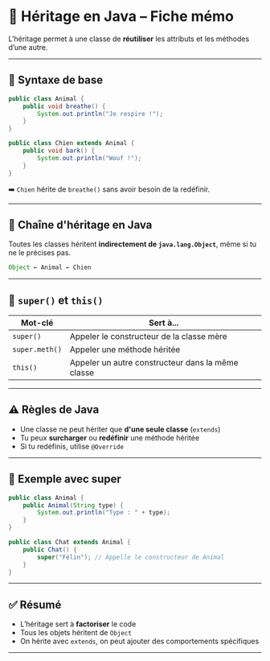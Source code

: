 # 🧬 Héritage en Java – Fiche mémo

L’héritage permet à une classe de **réutiliser** les attributs et les méthodes d’une autre.

---

## 🔹 Syntaxe de base

```java
public class Animal {
    public void breathe() {
        System.out.println("Je respire !");
    }
}

public class Chien extends Animal {
    public void bark() {
        System.out.println("Wouf !");
    }
}
```

➡️ `Chien` hérite de `breathe()` sans avoir besoin de la redéfinir.

---

## 🧠 Chaîne d'héritage en Java

Toutes les classes héritent **indirectement de `java.lang.Object`**, même si tu ne le précises pas.

```java
Object ← Animal ← Chien
```

---

## 📌 `super()` et `this()`

| Mot-clé     | Sert à...                                   |
|-------------|----------------------------------------------|
| `super()`   | Appeler le constructeur de la classe mère    |
| `super.meth()` | Appeler une méthode héritée               |
| `this()`    | Appeler un autre constructeur dans la même classe |

---

## ⚠️ Règles de Java

- Une classe ne peut hériter que **d'une seule classe** (`extends`)
- Tu peux **surcharger** ou **redéfinir** une méthode héritée
- Si tu redéfinis, utilise `@Override`

---

## 🔁 Exemple avec super

```java
public class Animal {
    public Animal(String type) {
        System.out.println("Type : " + type);
    }
}

public class Chat extends Animal {
    public Chat() {
        super("Félin"); // Appelle le constructeur de Animal
    }
}
```

---

## ✅ Résumé

- L’héritage sert à **factoriser** le code
- Tous les objets héritent de `Object`
- On hérite avec `extends`, on peut ajouter des comportements spécifiques

---
